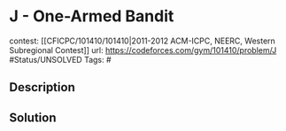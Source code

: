 # J - One-Armed Bandit

contest: [[CFICPC/101410/101410|2011-2012 ACM-ICPC, NEERC, Western Subregional Contest]]
url: https://codeforces.com/gym/101410/problem/J
#Status/UNSOLVED
Tags: #

## Description

## Solution

